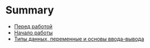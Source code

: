# Summary

* [Перед работой](chapter_000.md)
* [Начало работы](chapter_010.md)
* [Типы данных, переменные и основы ввода-вывода](chapter_020.md)





